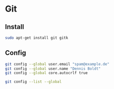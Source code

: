 # Git

## Install

```bash
sudo apt-get install git gitk
```

## Config

```bash
git config --global user.email "spam@example.de"
git config --global user.name "Dennis Boldt"
git config --global core.autocrlf true

git config --list --global
```



